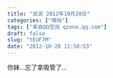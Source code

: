 ```yaml
---
title: "说说 2012年10月28日"
categories: ["嘀咕"]
tags: ["来自QQ空间 qzone.qq.com"]
draft: false
slug: "tEUF7M"
date: "2012-10-28 11:50:53"
---
```


你妹…忘了拿吸管了…
